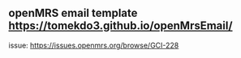 ## openMRS email template https://tomekdo3.github.io/openMrsEmail/
issue: https://issues.openmrs.org/browse/GCI-228
